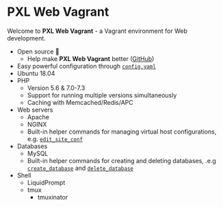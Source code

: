 # PXL Web Vagrant

Welcome to **PXL Web Vagrant** - a Vagrant environment for Web development.

* Open source :100:
    * Help make **PXL Web Vagrant** better ([GitHub](https://github.com/PXLbros/pxl-web-vagrant/CONTRIBUTE.md))
* Easy powerful configuration through [`config.yaml`](/configuration.html#config-yaml)
* Ubuntu 18.04
* PHP
    * Version 5.6 & 7.0-7.3
    * Support for running multiple versions simultaneously
    * Caching with Memcached/Redis/APC
* Web servers
    * Apache
    * NGINX
    * Built-in helper commands for managing virtual host configurations, e.g. [`edit_site_conf`](/web-servers/#edit-site-conf)
* Databases
    * MySQL
    * Built-in helper commands for creating and deleting databases, .e.g [`create_database`](/databases/commands.html#create-database) and [`delete_database`](/databases/commands.html#delete-database)
* Shell
    * LiquidPrompt
    * tmux
        * tmuxinator
